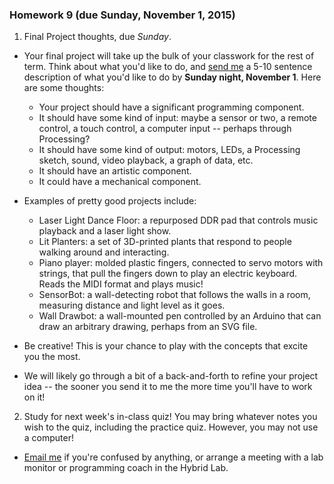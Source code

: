 ### Homework 9 (due Sunday, November 1, 2015)

1. Final Project thoughts, due *Sunday*.

- Your final project will take up the bulk of your classwork for the rest of term. Think about what you'd like to do, and [send me](mailto:jzamfirescpereira@cca.edu) a 5-10 sentence description of what you'd like to do by **Sunday night, November 1**. Here are some thoughts:

  - Your project should have a significant programming component.
  - It should have some kind of input: maybe a sensor or two, a remote control, a touch control, a computer input -- perhaps through Processing?
  - It should have some kind of output: motors, LEDs, a Processing sketch, sound, video playback, a graph of data, etc.
  - It should have an artistic component.
  - It could have a mechanical component.

- Examples of pretty good projects include:
  - Laser Light Dance Floor: a repurposed DDR pad that controls music playback and a laser light show.
  - Lit Planters: a set of 3D-printed plants that respond to people walking around and interacting.
  - Piano player: molded plastic fingers, connected to servo motors with strings, that pull the fingers down to play an electric keyboard. Reads the MIDI format and plays music!
  - SensorBot: a wall-detecting robot that follows the walls in a room, measuring distance and light level as it goes.
  - Wall Drawbot: a wall-mounted pen controlled by an Arduino that can draw an arbitrary drawing, perhaps from an SVG file.

- Be creative! This is your chance to play with the concepts that excite you the most.

- We will likely go through a bit of a back-and-forth to refine your project idea -- the sooner you send it to me the more time you'll have to work on it!

2. Study for next week's in-class quiz! You may bring whatever notes you wish to the quiz, including the practice quiz. However, you may not use a computer!

  - [Email me](mailto:jzamfirescupereira@cca.edu) if you're confused by anything, or arrange a meeting with a lab monitor or programming coach in the Hybrid Lab.